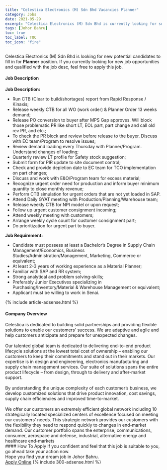 ```yaml
---
title: "Celestica Electronics (M) Sdn Bhd Vacancies Planner" 
category: Jobs 
date: 2021-05-29 
excerpt: "Celestica Electronics (M) Sdn Bhd is currently looking for suitable person to fill in the Planner which based in Johor Bahru" 
tags: [Johor Bahru] 
toc: true 
toc_label: TOC 
toc_icon: "fire" 
--- 
```


<p>Celestica Electronics (M) Sdn Bhd is looking for new potential candidates to fill in for <b>Planner</b> position. If you currently looking for new job opportunities and qualified with the job desc, feel free to apply this job.
</p><div><div><h4>Job Description</h4></div><div><div><span><div><div><strong>Job Description:</strong></div><ul><li>Run CTB (Clear to build/shortages) report from Rapid Response / Kinaxis;</li><li>Release weekly CTB for all WO (work order) &amp; Planner Order 13 weeks demand;</li><li>Release PO conversion to buyer after MPS Gap approves. Will block those problematic PR like short LT, EOL part, part change and call old rev PR, and etc.;</li><li>To check the PR block and review before release to the buyer. Discuss with EC team/Program to resolve issues;</li><li>Review demand loading every Thursday with Planner/Program. Understand changes of loading;</li><li>Quarterly review LT profile for Safety stock suggestion;</li><li>Submit form for PIR update to site document control;</li><li>Check and provide depletion date to EC team for TCO implementation on part changes;</li><li>Discuss and work with E&amp;O/Program team for excess material;</li><li>Recognize urgent order need for production and inform buyer minimum quantity to close monthly revenue;</li><li>Perform CTB simulation for urgent orders that are not yet loaded in SAP.</li><li>Attend Daily GYAT meeting with Production/Planning/Warehouse team;</li><li>Release weekly CTB for NPI model or upon request;</li><li>Follow up urgent customer consignment incoming;</li><li>Attend weekly meeting with customers;</li><li>Arrange weekly cycle count for customer consignment part;</li><li>Do prioritization for urgent part to buyer.</li></ul><div><strong>Job Requirement:</strong></div><ul><li>Candidate must possess at least a Bachelor&#8217;s Degree in Supply Chain Management/Economics, Business Studies/Administration/Management, Marketing, Commerce or equivalent;</li><li>At least 2-3 years of working experience as a Material Planner;</li><li>Familiar with SAP and RR system;</li><li>Strong analytical and problem solving-skills;</li><li>Preferably Junior Executives specializing in Purchasing/Inventory/Material &amp; Warehouse Management or equivalent;</li><li>Applicant must be willing to work in Senai.</li></ul></div></span></div></div></div> 
{% include article-adsense.html %} 
<div><div><h4>Company Overview</h4></div><div><div><span><div><div>
	Celestica is dedicated to building solid partnerships and providing flexible solutions to enable our customers' success. We are adaptive and agile and help customers anticipate and prepare for unexpected changes.<br>
<br>
	Our talented global team is dedicated to delivering end-to-end product lifecycle solutions at the lowest total cost of ownership &#8211; enabling our customers to keep their commitments and stand out in their markets. Our expertise is in design and engineering, electronics manufacturing and supply chain management services. Our suite of solutions spans the entire product lifecycle &#8211; from design, through to delivery and after-market support.<br>
<br>
	By understanding the unique complexity of each customer&#8217;s business, we develop customized solutions that drive product innovation, cost savings, supply chain efficiencies and improved time-to-market.<br>
<br>
	We offer our customers an extremely efficient global network including 10 strategically located specialized centers of excellence focused on meeting our customers&#8217; needs. This strategic network provides our customers with the flexibility they need to respond quickly to changes in end-market demand. Our customer portfolio spans the enterprise, communications, consumer, aerospace and defense, industrial, alternative energy and healthcare end-markets
	
</div></div></span></div></div></div> 
#### How To Apply 
If you confident and feel that this job is suitable to you, go ahead take your action now. <br/> 
Hope you find your dream job in Johor Bahru. <br/> 
<a href="https://www.jobstreet.com.my/en/job/planner-4578473?jobId=jobstreet-my-job-4578473&" class="btn btn--info" target="_blank" rel="nofollow noopenner">Apply Online</a> 
{% include 300-adsense.html %} 